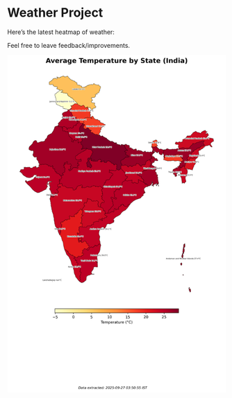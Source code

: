 # Weather Project

Here’s the latest heatmap of weather:

Feel free to leave feedback/improvements.

![India Heatmap](docs/assets/india_heatmap.png?v=D711C9)
